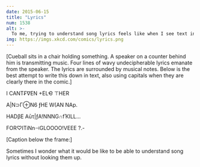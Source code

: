 ```yaml
---
date: 2015-06-15
title: "Lyrics"
num: 1538
alt: >-
  To me, trying to understand song lyrics feels like when I see text in a dream but it𝔰 hอᵣd t₀ ᵣeₐd aกd 𝒾 canٖt fཱྀcu༧༦࿐༄
img: https://imgs.xkcd.com/comics/lyrics.png
---
```

[Cueball sits in a chair holding something. A speaker on a counter behind him is transmitting music. Four lines of wavy undecipherable lyrics emanate from the speaker. The lyrics are surrounded by musical notes. Below is the best attempt to write this down in text, also using capitals when they are clearly there in the comic.]

I CANT₣∇EN +ELҼ ⊤HER

A|N⊃Г⊕N6 ƒHE W(AN NAp.

HADβE Aūτ|ƒA!NNNG∩fҠILL...

FOR♡ITiNn⊣GLOOOO!VEEE ?.-

[Caption below the frame:]

Sometimes I wonder what it would be like to be able to understand song lyrics without looking them up.